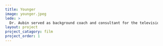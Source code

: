 ```yaml
---
title: Younger 
image: younger.jpeg
lede: >
  Dr. Aubin served as background coach and consultant for the television series _Younger_.
layout: project
project_catagory: film 
project_order: 1
---
```

